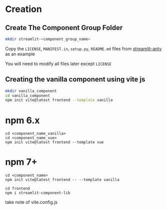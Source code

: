 # Creation

## Create The Component Group Folder


```bash
mkdir streamlit-<component_group_name>
```

Copy the `LICENSE`, `MANIFEST.in`, `setup.py`, `README.md` files from [streamlit-antv](streamlit-antv) as an example

You will need to modify all files later except `LICENSE`

## Creating the vanilla component using vite js

```bash
mkdir vanilla_component
cd vanilla_component
npm init vite@latest frontend --template vanilla
```
# npm 6.x

```
cd <component_name_vanilla>
cd <component_name_vue>
npm init vite@latest frontend --template vue
```

# npm 7+

```
cd <component_name>
npm init vite@latest frontend -- --template vanilla
```

```
cd frontend
npm i streamlit-component-lib
```

take note of vite.config.js


